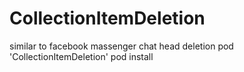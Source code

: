 # CollectionItemDeletion
similar to facebook massenger chat head deletion 
pod 'CollectionItemDeletion'
pod install
